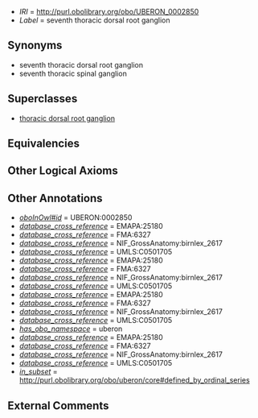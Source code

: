  * *IRI* = http://purl.obolibrary.org/obo/UBERON_0002850
 * *Label* = seventh thoracic dorsal root ganglion

## Synonyms

 * seventh thoracic dorsal root ganglion
 * seventh thoracic spinal ganglion

## Superclasses

 * [thoracic dorsal root ganglion](../../UBERON/35/UBERON_0002835.md)

## Equivalencies


## Other Logical Axioms


## Other Annotations

 * *[oboInOwl#id](../../id/oboInOwl#id.md)* = UBERON:0002850
 * *[database_cross_reference](../../ef/oboInOwl#hasDbXref.md)* = EMAPA:25180
 * *[database_cross_reference](../../ef/oboInOwl#hasDbXref.md)* = FMA:6327
 * *[database_cross_reference](../../ef/oboInOwl#hasDbXref.md)* = NIF_GrossAnatomy:birnlex_2617
 * *[database_cross_reference](../../ef/oboInOwl#hasDbXref.md)* = UMLS:C0501705
 * *[database_cross_reference](../../ef/oboInOwl#hasDbXref.md)* = EMAPA:25180
 * *[database_cross_reference](../../ef/oboInOwl#hasDbXref.md)* = FMA:6327
 * *[database_cross_reference](../../ef/oboInOwl#hasDbXref.md)* = NIF_GrossAnatomy:birnlex_2617
 * *[database_cross_reference](../../ef/oboInOwl#hasDbXref.md)* = UMLS:C0501705
 * *[database_cross_reference](../../ef/oboInOwl#hasDbXref.md)* = EMAPA:25180
 * *[database_cross_reference](../../ef/oboInOwl#hasDbXref.md)* = FMA:6327
 * *[database_cross_reference](../../ef/oboInOwl#hasDbXref.md)* = NIF_GrossAnatomy:birnlex_2617
 * *[database_cross_reference](../../ef/oboInOwl#hasDbXref.md)* = UMLS:C0501705
 * *[has_obo_namespace](../../ce/oboInOwl#hasOBONamespace.md)* = uberon
 * *[database_cross_reference](../../ef/oboInOwl#hasDbXref.md)* = EMAPA:25180
 * *[database_cross_reference](../../ef/oboInOwl#hasDbXref.md)* = FMA:6327
 * *[database_cross_reference](../../ef/oboInOwl#hasDbXref.md)* = NIF_GrossAnatomy:birnlex_2617
 * *[database_cross_reference](../../ef/oboInOwl#hasDbXref.md)* = UMLS:C0501705
 * *[in_subset](../../et/oboInOwl#inSubset.md)* = http://purl.obolibrary.org/obo/uberon/core#defined_by_ordinal_series

## External Comments

